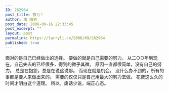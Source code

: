 ```yaml
---
ID: 262964
post_title: 努力！
author: 南 靖男
post_date: 2006-09-16 22:33:45
post_excerpt: ""
layout: post
permalink: https://larryli.cn/2006/09/262964
published: true
---
```

面对的是自己已经做出的选择。
要做的就是自己需要的努力。
从二○○年到现在，自己失去的已经很多，得到的微乎其微。
原因一直都很简单，没有自己的努力。
总是在抱怨，总是在说这说那。
而现在就是机会。
没什么办不到的，所有的事都是要人来做出来的。
需要的仅仅只是自己用最大的努力去做。
花费这么久的时间才明白这个道理。
所以，废话少说，端正心态。